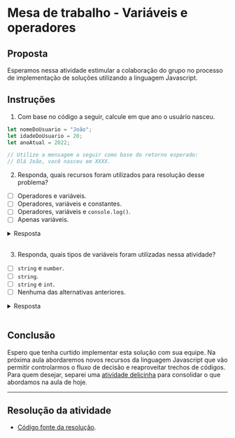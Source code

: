 # Mesa de trabalho - Variáveis e operadores

## Proposta 

Esperamos nessa atividade estimular a colaboração do grupo no processo de implementação de soluções utilizando a linguagem Javascript.

## Instruções

1. Com base no código a seguir, calcule em que ano o usuário nasceu.

```js
let nomeDoUsuario = "João";
let idadeDoUsuario = 20;
let anoAtual = 2022;

// Utilize a mensagem a seguir como base do retorno esperado:
// Olá João, você nasceu em XXXX.
```

2. Responda, quais recursos foram utilizados para resolução desse problema?

- [ ] Operadores e variáveis.
- [ ] Operadores, variáveis e constantes.
- [ ] Operadores, variáveis e `console.log()`.
- [ ] Apenas variáveis.

<details><summary>Resposta</summary>
<p>

- [x] Operadores, variáveis e `console.log()`.

</p>
</details>

<br>

3. Responda, quais tipos de variáveis foram utilizadas nessa atividade?

- [ ] `string` e `number`.
- [ ] `string`.
- [ ] `string` e `int`.
- [ ] Nenhuma das alternativas anteriores.

<details><summary>Resposta</summary>
<p>

- [x] `string` e `number`

</p>
</details>

<br>

## Conclusão

Espero que tenha curtido implementar esta solução com sua equipe. 
Na próxima aula abordaremos novos recursos da linguagem Javascript que vão permitir controlarmos o fluxo de decisão e reaproveitar trechos de códigos. Para quem desejar, separei uma [atividade delicinha](../../desafio/01/) para consolidar o que abordamos na aula de hoje.

------

## Resolução da atividade

- [Código fonte da resolução](./atividade-resolvida.js).